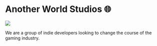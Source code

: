 # Another World Studios 🌐

<img src="../../Images/Logos/Base Logo.png">

We are a group of indie developers looking to change the course of the gaming industry.
